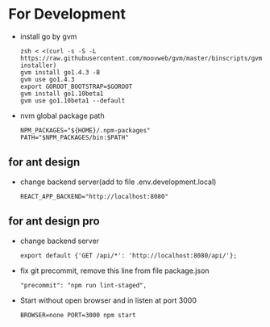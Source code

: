 # For Development

- install go by gvm

  ```
  zsh < <(curl -s -S -L https://raw.githubusercontent.com/moovweb/gvm/master/binscripts/gvm-installer)
  gvm install go1.4.3 -B
  gvm use go1.4.3
  export GOROOT_BOOTSTRAP=$GOROOT
  gvm install go1.10beta1
  gvm use go1.10beta1 --default
  ```

- nvm global package path

  ```
  NPM_PACKAGES="${HOME}/.npm-packages"
  PATH="$NPM_PACKAGES/bin:$PATH"
  ```

## for ant design

- change backend server(add to file .env.development.local)

  ```
  REACT_APP_BACKEND="http://localhost:8080"
  ```

## for ant design pro

- change backend server

  ```
  export default {'GET /api/*': 'http://localhost:8080/api/'};
  ```

- fix git precommit, remove this line from file package.json

  ```
  "precommit": "npm run lint-staged",
  ```

- Start without open browser and in listen at port 3000

  ```
  BROWSER=none PORT=3000 npm start
  ```
